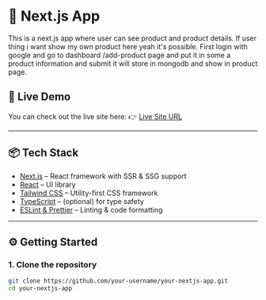 # 🚀 Next.js App

This is a next.js app where user can see product and product details. If user thing i want show my own product here yeah it's possible. First login with google and go to dashboard /add-product page and put it in some a product information and submit it will store in mongodb and show in product page.

## 🚀 Live Demo

You can check out the live site here:
👉 [Live Site URL](https://scic-nextjs-task-4boe.vercel.app)

---

## 📦 Tech Stack

- [Next.js](https://nextjs.org/) – React framework with SSR & SSG support
- [React](https://react.dev/) – UI library
- [Tailwind CSS](https://tailwindcss.com/) – Utility-first CSS framework
- [TypeScript](https://www.typescriptlang.org/) – (optional) for type safety
- [ESLint & Prettier](https://eslint.org/) – Linting & code formatting

---

## ⚙️ Getting Started

### 1. Clone the repository

```bash
git clone https://github.com/your-username/your-nextjs-app.git
cd your-nextjs-app
```
